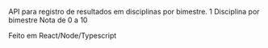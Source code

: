 API para registro de resultados em disciplinas por bimestre.
1 Disciplina por bimestre
Nota de 0 a 10

Feito em React/Node/Typescript

